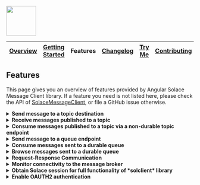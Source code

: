 <a href="/README.md"><img src="/docs/site/logo.svg" height="80"></a>

| [Overview][menu-overview] | [Getting Started][menu-getting-started] | Features | [Changelog][menu-changelog] | [Try Me][menu-try-me] | [Contributing][menu-contributing] |  
| --- | --- | --- | --- | --- | --- |

## Features

This page gives you an overview of features provided by Angular Solace Message Client library. If a feature you need is not listed here, please check the API of [SolaceMessageClient](https://solacecommunity.github.io/angular-solace-message-client/api/classes/SolaceMessageClient.html), or file a GitHub issue otherwise.

<details>
  <summary><strong>Send message to a topic destination</strong></summary>
  <br>

When publishing a message to a topic, it will be transported to all consumers subscribed to the topic. A message may contain unstructured byte data, or a structured container.

#### Example:

```typescript
import {SolaceMessageClient} from '@solace-community/angular-solace-message-client';
import {Injectable} from '@angular/core';
import {Message, MessageDeliveryModeType, MessageDumpFlag, SDTField, SDTFieldType} from 'solclientjs';

@Injectable()
export class YourService {

  constructor(private messageClient: SolaceMessageClient) {
  }

  public publishBinaryMessage(): void {
    this.messageClient.publish('myhome/livingroom/temperature', '20°C');

    // `solclientjs` encodes `string` content to latin1 encoded binary attachment. Alternatively, you can directly pass binary content, as follows:
    this.messageClient.publish('myhome/livingroom/temperature', new TextEncoder().encode('20°C'));
  }

  public publishStructuredTextMessage(): void {
    const sdtField = SDTField.create(SDTFieldType.STRING, '20°C');
    this.messageClient.publish('myhome/livingroom/temperature', sdtField);
  }

  public publishMessageWithHeaders(): void {
    this.messageClient.publish('myhome/livingroom/temperature', '20°C', {
      headers: new Map().set('bearer', '<<ACCESS_TOKEN>>'),
    });
  }

  public publishGuaranteedMessage(): void {
    this.messageClient.publish('myhome/livingroom/temperature', '20°C', {
      deliveryMode: MessageDeliveryModeType.PERSISTENT,
    });
  }

  public interceptMessageBeforePublish(): void {
    this.messageClient.publish('myhome/livingroom/temperature', '20°C', {
      intercept: (msg: Message) => {
        console.log('>>> msg to be published', msg.dump(MessageDumpFlag.MSGDUMP_FULL));
      },
    });
  }
}
```

> Refer to [SolaceMessageClient#publish](https://solacecommunity.github.io/angular-solace-message-client/api/classes/SolaceMessageClient.html#publish) for more information about the API.

</details>

<details>
  <summary><strong>Receive messages published to a topic</strong></summary>
  <br>

You can subscribe to multiple topics simultaneously by using wildcard segments in the topic.

#### Example:

```typescript
import {SolaceMessageClient} from '@solace-community/angular-solace-message-client';
import {Injectable, NgZone} from '@angular/core';

@Injectable()
export class YourService {

  constructor(private messageClient: SolaceMessageClient, private zone: NgZone) {
  }

  public receiveMessagesOnExactTopic(): void {
    this.messageClient.observe$('myhome/livingroom/temperature').subscribe(envelope => {
      console.log('Received temperature for livingroom', envelope.message);
    });
  }

  public receiveMessagesForAnyRoom(): void {
    this.messageClient.observe$('myhome/*/temperature').subscribe(envelope => {
      console.log('Received temperature', envelope.message);
    });
  }

  public receiveMessagesForAnyRoomUsingNamedWildcardSegment(): void {
    this.messageClient.observe$('myhome/:room/temperature').subscribe(envelope => {
      console.log(`Received temperature for room ${envelope.params.get('room')}`, envelope.message);
    });
  }

  public receiveMessagesOutsideAngular(): void {
    this.messageClient.observe$('myhome/livingroom/temperature', {emitOutsideAngularZone: true}).subscribe(() => {
      console.log('Running outside Angular zone');
      this.zone.run(() => console.log('Running inside Angular zone'));
    });
  }

  public readMessageHeaders(): void {
    this.messageClient.observe$('myhome/*/temperature').subscribe(envelope => {
      const accessToken = envelope.headers.get('ACCESS_TOKEN');
    });
  }
}

```

> Refer to [SolaceMessageClient#observe$](https://solacecommunity.github.io/angular-solace-message-client/api/classes/SolaceMessageClient.html#observe_) for more information about the API.

</details>

<details>
  <summary><strong>Consume messages published to a topic via a non-durable topic endpoint</strong></summary>
  <br>

Instead of observing messages published to a topic via [SolaceMessageClient#observe$](https://solacecommunity.github.io/angular-solace-message-client/api/classes/SolaceMessageClient.html#observe_), you can consume messages via a temporary, non-durable topic endpoint, so that messages are not lost even in the event of short connection interruptions as messages are retained on the broker until consumed by the consumer. The lifecycle of a non-durable topic endpoint is bound to the client that created it, with an additional 60s in case of unexpected disconnect.

```typescript
import {SolaceMessageClient} from '@solace-community/angular-solace-message-client';
import {QueueType, SolclientFactory} from 'solclientjs';
import {Injectable} from '@angular/core';

@Injectable()
export class YourService {

  constructor(private messageClient: SolaceMessageClient) {
  }

  public consumeMessagesSentToTopic(): void {
    this.messageClient.consume$('topic').subscribe(envelope => {
      console.log('message consumed', envelope.message);
    });

    // Above code uses a convenience API by passing the topic as `string` literal, which is equivalent to the following code.
    this.messageClient.consume$({
      topicEndpointSubscription: SolclientFactory.createTopicDestination('topic'),
      // @ts-expect-error: typedef(solclientjs): remove '@ts-expect-error' when changed 'queueDescriptor' to accept an object literal with 'name' as optional field
      queueDescriptor: {type: QueueType.TOPIC_ENDPOINT, durable: false},
      // @ts-expect-error: typedef(solclientjs): remove 'queueProperties' when changed 'queueProperties' to optional
      queueProperties: undefined,
    }).subscribe(envelope => {
      console.log('message consumed', envelope.message);
    });
  }
}
```

> Refer to [SolaceMessageClient#consume$](https://solacecommunity.github.io/angular-solace-message-client/api/classes/SolaceMessageClient.html#consume_) for more information about the API.

> Refer to [issue/37](https://github.com/solacecommunity/angular-solace-message-client/issues/37#issuecomment-1094693407) for more information about the `typedef(solclientjs)` comment.

It is important to understand that a topic is not the same thing as a topic endpoint. A topic is a message property the event broker uses to route a message to its destination. Topic endpoints, unlike topics, are objects that define the storage of messages for a consuming application. Topic endpoints are more closely related to queues than to topics. Messages cannot be published directly to topic endpoints, but only indirectly via topics. For more information, refer to https://solace.com/blog/queues-vs-topic-endpoints.

</details>

<details>
  <summary><strong>Send message to a queue endpoint</strong></summary>
  <br>

A queue is typically used in a point-to-point (P2P) messaging environment. A queue differs from the topic distribution mechanism that the message is transported to exactly a single consumer, i.e., the message is load balanced to a single consumer in round‑robin fashion, or for exclusive queues, it is always transported to the same subscription. When sending a message to a queue, the broker retains the message until it is consumed, or until it expires.

> Refer to [SolaceMessageClient#publish](https://solacecommunity.github.io/angular-solace-message-client/api/classes/SolaceMessageClient.html#publish) for more information about the API.

#### Example:

```typescript
import {Injectable} from '@angular/core';
import {SolaceMessageClient} from '@solace-community/angular-solace-message-client';
import {Message, MessageDeliveryModeType, MessageDumpFlag, SDTField, SDTFieldType} from 'solclientjs';

@Injectable()
export class YourService {

  constructor(private messageClient: SolaceMessageClient) {
  }

  public sendBinaryMessage(): void {
    const queue = SolclientFactory.createDurableQueueDestination('queue');
    this.messageClient.publish(queue, '20°C');

    // `solclientjs` encodes `string` content to latin1 encoded binary attachment. Alternatively, you can directly pass binary content, as follows:
    this.messageClient.publish(queue, new TextEncoder().encode('20°C'));
  }

  public sendStructuredTextMessage(): void {
    const queue = SolclientFactory.createDurableQueueDestination('queue');
    const sdtField = SDTField.create(SDTFieldType.STRING, '20°C');

    this.messageClient.publish(queue, sdtField);
  }

  public sendMessageWithHeaders(): void {
    const queue = SolclientFactory.createDurableQueueDestination('queue');
    this.messageClient.publish(queue, '20°C', {headers: new Map().set('bearer', '<<ACCESS_TOKEN>>')});
  }

  public sendGuaranteedMessage(): void {
    const queue = SolclientFactory.createDurableQueueDestination('queue');
    this.messageClient.publish(queue, '20°C', {
      deliveryMode: MessageDeliveryModeType.PERSISTENT,
    });
  }

  public interceptMessageBeforeSend(): void {
    const queue = SolclientFactory.createDurableQueueDestination('queue');
    this.messageClient.publish(queue, '20°C', {
      intercept: (msg: Message) => {
        console.log('>>> msg to be sent', msg.dump(MessageDumpFlag.MSGDUMP_FULL));
      },
    });
  }
}
```

</details>

<details>
  <summary><strong>Consume messages sent to a durable queue</strong></summary>
  <br>

```typescript
import {Injectable} from '@angular/core';
import {SolaceMessageClient} from '@solace-community/angular-solace-message-client';
import {QueueDescriptor, QueueType} from 'solclientjs';

@Injectable()
export class YourService {

  constructor(private messageClient: SolaceMessageClient) {
  }

  public consumeMessagesSentToQueue(): void {
    this.messageClient.consume$({
      queueDescriptor: new QueueDescriptor({type: QueueType.QUEUE, name: 'queue'}),
      // @ts-expect-error: typedef(solclientjs): remove 'queueProperties' when changed 'queueProperties' to optional
      queueProperties: undefined,
    }).subscribe(envelope => {
      console.log('message consumed', envelope.message);
    });
  }
}

```

> Refer to [SolaceMessageClient#consume$](https://solacecommunity.github.io/angular-solace-message-client/api/classes/SolaceMessageClient.html#consume_) for more information about the API.

> Refer to [issue/37](https://github.com/solacecommunity/angular-solace-message-client/issues/37#issuecomment-1094693407) for more information about the `typedef(solclientjs)` comment.

</details>

<details>
  <summary><strong>Browse messages sent to a durable queue</strong></summary>
  <br>
Browses messages in a queue, without removing/consuming the messages.

```typescript
import {Injectable} from '@angular/core';
import {SolaceMessageClient} from '@solace-community/angular-solace-message-client';
import {QueueDescriptor, QueueType} from 'solclientjs';

@Injectable()
export class YourService {

  constructor(private messageClient: SolaceMessageClient) {
  }

  public browseMessages(): void {
    this.messageClient.browse$('queue').subscribe(envelope => {
      console.log('message', envelope.message);
    });

    // Above code uses a convenience API by passing the queue as `string` literal, which is equivalent to the following code.
    this.messageClient.browse$({
      queueDescriptor: new QueueDescriptor({type: QueueType.QUEUE, name: 'queue'}),
    }).subscribe(envelope => {
      console.log('message consumed', envelope.message);
    });
  }
}

```

> Refer to [SolaceMessageClient#browse$](https://solacecommunity.github.io/angular-solace-message-client/api/classes/SolaceMessageClient.html#browse_) for more information about the API.

</details>

<details>
  <summary><strong>Request-Response Communication</strong></summary>
  <br>
The following snippet illustrates how to send a request and receive the response.

```typescript
import {Injectable} from '@angular/core';
import {SolaceMessageClient} from '@solace-community/angular-solace-message-client';

@Injectable()
export class YourService {

  constructor(private messageClient: SolaceMessageClient) {
    this.installReplier();
  }

  /**
   * Initiates a request-response communication.
   */
  public request(): void {
    this.messageClient.request$('request-topic', 'request data').subscribe(reply => {
      console.log('reply received', reply);
    });
  }

  private installReplier(): void {
    // Listen for requests sent to the request topic.
    this.messageClient.observe$('request-topic').subscribe(request => {
      // Reply to the request.
      this.messageClient.reply(request.message, 'reply');

      // Above code uses a convenience API to directly respond to a request.
      // Alternatively, you could answer to the request as following.
      this.messageClient.publish(request.message.getReplyTo(), 'reply', {
        markAsReply: true,
        correlationId: request.message.getCorrelationId(),
      });
    });
  }
}

```

> Refer to [SolaceMessageClient#request$](https://solacecommunity.github.io/angular-solace-message-client/api/classes/SolaceMessageClient.html#request_) for more information about the API.

</details>

<details>
  <summary><strong>Monitor connectivity to the message broker</strong></summary>
  <br>

```typescript
import {SolaceMessageClient} from '@solace-community/angular-solace-message-client';
import {Injectable} from '@angular/core';

@Injectable()
export class YourService {

  constructor(messageClient: SolaceMessageClient) {
    messageClient.connected$.subscribe(connected => {
      console.log('connected to the broker', connected);
    });
  }
}

```

> Refer to [SolaceMessageClient#connected$](https://solacecommunity.github.io/angular-solace-message-client/api/classes/SolaceMessageClient.html#connected_) for more information about the API.

</details>

<details>
  <summary><strong>Obtain Solace session for full functionality of *solclient* library</strong></summary>
  <br>

You can obtain the native Solace session to get the full functionality of the underlying *solclient* library.

```typescript
import {SolaceMessageClient} from '@solace-community/angular-solace-message-client';
import {Injectable} from '@angular/core';
import {Session} from 'solclientjs';

@Injectable()
export class YourService {

  constructor(messageClient: SolaceMessageClient) {
    messageClient.session.then((session: Session) => {

    });
  }
}

```

> Refer to [SolaceMessageClient#session](https://solacecommunity.github.io/angular-solace-message-client/api/interfaces/Session.html) for more information about the API.

</details>

<details>
  <summary><strong>Enable OAUTH2 authentication</strong></summary>
  <br>

OAuth 2.0 enables secure login to the broker while protecting user credentials. Follow these steps to enable OAuth authentication:
- Create an access token provider:
  - Create a class that implements `OAuthAccessTokenProvider`.
  - Register the class as Angular provider, either via `providers` array of the `@NgModule` or via the `providedIn` property of the `@Injectable` decorator.
  - Implement the method `provide$` in your `OAuthAccessTokenProvider`.
    The method should return an Observable that, when being subscribed, emits the user's access token, and then emits continuously when the token is renewed. It should never complete. Otherwise, the connection to the broker cannot be re-established in the event of a network interruption. 
- Enable OAUTH and configure the access token in the config passed to `SolaceMessageClientModule.forRoot` or `SolaceMessageClient.connect`, as follows:
  - Set `SolaceMessageClientConfig.authenticationScheme` to `AuthenticationScheme.OAUTH2`.
  - Set `SolaceMessageClientConfig.accessToken` to the above provider class.

#### Example of an `OAuthAccessTokenProvider`

```ts
import {Injectable} from '@angular/core';
import {OAuthAccessTokenProvider} from '@solace-community/angular-solace-message-client';

@Injectable({providedIn: 'root'})
export class YourAccessTokenProvider implements OAuthAccessTokenProvider {

  constructor(private authService: YourAuthService) {
  }

  public provide$(): Observable<string> {
    return this.authService.accessToken$();
  }
}
```

#### Example for the configuration of the Solace Message Client

```ts
import {NgModule} from '@angular/core';
import {SolaceMessageClientModule} from '@solace-community/angular-solace-message-client';

@NgModule({
  imports: [
    ...
      SolaceMessageClientModule.forRoot({
        url: 'wss://YOUR-SOLACE-BROKER-URL:443',
        vpnName: 'YOUR VPN',
        authenticationScheme: AuthenticationScheme.OAUTH2, // enables OAUTH
        accessToken: YourAccessTokenProvider, // sets the access token provider
      }),
  ],
  ...
})
export class AppModule {
}
```

> Refer to [SolaceMessageClientConfig#accessToken](https://solacecommunity.github.io/angular-solace-message-client/api/classes/SolaceMessageClientConfig.html#accessToken) for more information about the API.

</details>

[menu-overview]: /README.md

[menu-getting-started]: /docs/site/getting-started.md

[menu-features]: /docs/site/features.md

[menu-try-me]: https://solacecommunity.github.io/angular-solace-message-client/tryme

[menu-contributing]: /CONTRIBUTING.md

[menu-changelog]: /docs/site/changelog/changelog.md
